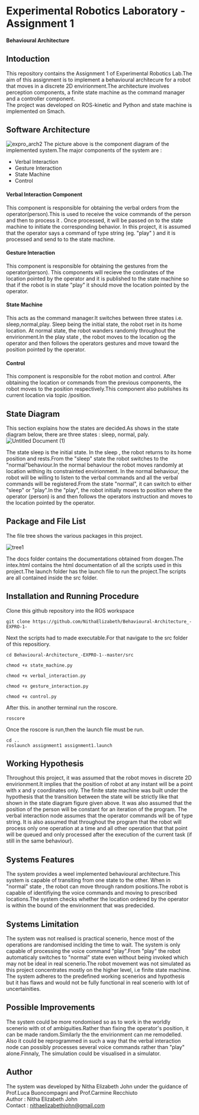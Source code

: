# Experimental Robotics Laboratory - Assignment 1
#### Behavioural Architecture
## Intoduction
This repository contains the Assignment 1 of Experimental Robotics Lab.The aim of this assignment is to implement a behavioural architecure for a robot that moves in a discrete 2D envirionment.The architecture involves perception components, a finite state machine as the command manager and a controller component.\
The project was developed on ROS-kinetic and Python and state machine is implemented on Smach. 
## Software Architecture
![expro_arch2](https://user-images.githubusercontent.com/47361086/98937966-9ed63c00-2500-11eb-920e-5707efc8079d.PNG)
The picture above is the component diagram of the implemented system.The major components of the system are :
* Verbal Interaction
* Gesture Interaction
* State Machine
* Control
#### Verbal Interaction Component
This component is responsible for obtaining the verbal orders from the operator(person).This is used to receive the voice commands of the person and then to process it . Once processed, it will be passed on to the state machine to initiate the corresponding behavior. In this project, it is assumed that the operator says a command of type string (eg. "play" ) and it is processed and send to to the state machine.
#### Gesture Interaction
This component is responsible for obtaining the gestures from the operator(person). This components will recieve the cordinates of the location pointed by the operator and it is published to the state machine so that if the robot is in state "play" it should move the location pointed by the operator.
#### State Machine
This acts as the command manager.It switches between three states i.e. sleep,normal,play. Sleep being the initial state, the robot rset in its home location. At normal state, the robot wanders randomly throughout the envirionment.In the play state , the robot moves to the location og the operator and then follows the operators gestures and move toward the position pointed by the operator.
#### Control
This component is responsible for the robot motion and control. After obtaining the location or commands from the previous components, the robot moves to the position respectively.This component also publishes its current location via topic /position.
## State Diagram
This section explains how the states are decided.As shows in the state diagram below, there are three states : sleep, normal, paly.
![Untitled Document (1)](https://user-images.githubusercontent.com/47361086/98930126-a0e6cd80-24f5-11eb-8624-acb703c2cd10.png)

The state sleep is the initial state. In the sleep , the robot returns to its home position and rests.From the "sleep" state the robot switches to the "normal"behaviour.In the normal behaviour the robot moves randomly at location withing its constrainted envirionment. In the normal behaviour, the robot will be willing to listen to the verbal commands and all the verbal commands will be registered.From the state "normal", it can switch to either "sleep" or "play".In the "play", the robot initially moves to position where the operator (person) is and then follows the operators instruction and moves to the location pointed by the operator.
## Package and File List
The file tree shows the various packages in this project.

![tree1](https://user-images.githubusercontent.com/47361086/98941699-60438000-2506-11eb-945e-3f5ad7b48c23.PNG)

The docs folder contains the documentations obtained from doxgen.The intex.html contains the html documentation of all the scripts used in this project.The launch folder has the launch file to run the project.The scripts are all contained inside the src folder.
## Installation and Running Procedure
Clone this github repository into the ROS workspace
```
git clone https://github.com/NithaElizabeth/Behavioural-Architecture_-EXPRO-1-
```
Next the scripts had to made executable.For that navigate to the src folder of this repositiory.
```
cd Behavioural-Architecture_-EXPRO-1--master/src
```
```
chmod +x state_machine.py
```
```
chmod +x verbal_interaction.py
```
```
chmod +x gesture_interaction.py
```
```
chmod +x control.py
```
After this. in another terminal run the roscore.
```
roscore
```
Once the roscore is run,then the launch file must be run.
```
cd ..
roslaunch assignment1 assignment1.launch
```
## Working Hypothesis 
Throughout this project, it was assumed that the robot moves in discrete 2D envirionment.It implies that the position of robot at any instant will be a point with x and y coordinates only. The finite state machine was built under the hypothesis that the transition between the state will be strictly like that shown in the state diagram figure given above. It was also assumed that the position of the person will be constant for an iteration of the program. The verbal interaction node assumes that the operator commands will be of type string. It is also assumed that throughout the program that the robot will process only one operation at a time and all other operation that that point will be queued and only processed after the execution of the current task (if still in the same behaviour).
## Systems Features
The system provides a weel implemented behavioural architecture.This system is capable of transiting from one state to the other. When in "normal" state , the robot can move through random positions.The robot is capable of identifiying the voice commands and moving to prescribed locations.The system checks whether the location ordered by the operator is within the bound of the envirionment that was predecided. 
## Systems Limitation
The system was not realised is practical scenerio, hence most of the operations are randomised inclding the time to wait. The system is only capable of processing the voice command "play".From "play" the robot automaticaly switches to "normal" state even without being invoked which may not be ideal in real scenerio.The robot movement was not simulated as this project concentrates mostly on the higher level, i.e finite state machine. The system adheres to the predefined working scenerios and hypothesis but it has flaws and would not be fully functional in real scenerio with lot of uncertainities.
## Possible Improvements
The system could be more rondomised so as to work in the worldly scenerio with ot of ambiguities.Rather than fixing the operator's position, it can be made random.Similarly the the envirionment can me remodelled.  Also it could be reprogrammed in such a way that the verbal interaction node can possibly processes several voice commands rather than "play" alone.Finnaly, The simulation could be visualised in a simulator.
## Author
The system was developed by Nitha Elizabeth John under the guidance of Prof.Luca Buoncompagni and Prof.Carmine Recchiuto\
Author  : Nitha Elizabeth John\
Contact : nithaelizabethjohn@gmail.com
